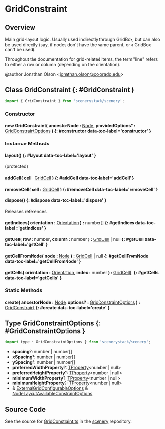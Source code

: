 # GridConstraint

## Overview

Main grid-layout logic. Usually used indirectly through GridBox, but can also be used directly (say, if nodes don't
have the same parent, or a GridBox can't be used).

Throughout the documentation for grid-related items, the term "line" refers to either a row or column (depending on
the orientation).

@author Jonathan Olson &lt;jonathan.olson@colorado.edu&gt;

## Class GridConstraint {: #GridConstraint }


```js
import { GridConstraint } from 'scenerystack/scenery';
```
### Constructor

#### new GridConstraint( ancestorNode : <span style="font-weight: 400;">[Node](../scenery/Node.md)</span>, providedOptions? : <span style="font-weight: 400;">[GridConstraintOptions](../scenery/GridConstraint.md#GridConstraintOptions)</span> ) {: #constructor data-toc-label='constructor' }

### Instance Methods

#### layout() {: #layout data-toc-label='layout' }

(protected)

#### addCell( cell : <span style="font-weight: 400;">[GridCell](../scenery/GridCell.md)</span> ) {: #addCell data-toc-label='addCell' }

#### removeCell( cell : <span style="font-weight: 400;">[GridCell](../scenery/GridCell.md)</span> ) {: #removeCell data-toc-label='removeCell' }

#### dispose() {: #dispose data-toc-label='dispose' }

Releases references

#### getIndices( orientation : <span style="font-weight: 400;">[Orientation](../phet-core/Orientation.md)</span> ) : <span style="font-weight: 400;"><span style="color: hsla(calc(var(--md-hue) + 180deg),80%,40%,1);">number</span>[]</span> {: #getIndices data-toc-label='getIndices' }

#### getCell( row : <span style="font-weight: 400;"><span style="color: hsla(calc(var(--md-hue) + 180deg),80%,40%,1);">number</span></span>, column : <span style="font-weight: 400;"><span style="color: hsla(calc(var(--md-hue) + 180deg),80%,40%,1);">number</span></span> ) : <span style="font-weight: 400;">[GridCell](../scenery/GridCell.md) | <span style="color: hsla(calc(var(--md-hue) + 180deg),80%,40%,1);">null</span></span> {: #getCell data-toc-label='getCell' }

#### getCellFromNode( node : <span style="font-weight: 400;">[Node](../scenery/Node.md)</span> ) : <span style="font-weight: 400;">[GridCell](../scenery/GridCell.md) | <span style="color: hsla(calc(var(--md-hue) + 180deg),80%,40%,1);">null</span></span> {: #getCellFromNode data-toc-label='getCellFromNode' }

#### getCells( orientation : <span style="font-weight: 400;">[Orientation](../phet-core/Orientation.md)</span>, index : <span style="font-weight: 400;"><span style="color: hsla(calc(var(--md-hue) + 180deg),80%,40%,1);">number</span></span> ) : <span style="font-weight: 400;">[GridCell](../scenery/GridCell.md)[]</span> {: #getCells data-toc-label='getCells' }

### Static Methods

#### create( ancestorNode : <span style="font-weight: 400;">[Node](../scenery/Node.md)</span>, options? : <span style="font-weight: 400;">[GridConstraintOptions](../scenery/GridConstraint.md#GridConstraintOptions)</span> ) : <span style="font-weight: 400;">[GridConstraint](../scenery/GridConstraint.md)</span> {: #create data-toc-label='create' }



## Type GridConstraintOptions {: #GridConstraintOptions }


```js
import type { GridConstraintOptions } from 'scenerystack/scenery';
```
- **spacing**?: <span style="color: hsla(calc(var(--md-hue) + 180deg),80%,40%,1);">number</span> | <span style="color: hsla(calc(var(--md-hue) + 180deg),80%,40%,1);">number</span>[]
- **xSpacing**?: <span style="color: hsla(calc(var(--md-hue) + 180deg),80%,40%,1);">number</span> | <span style="color: hsla(calc(var(--md-hue) + 180deg),80%,40%,1);">number</span>[]
- **ySpacing**?: <span style="color: hsla(calc(var(--md-hue) + 180deg),80%,40%,1);">number</span> | <span style="color: hsla(calc(var(--md-hue) + 180deg),80%,40%,1);">number</span>[]
- **preferredWidthProperty**?: [TProperty](../axon/TProperty.md)&lt;<span style="color: hsla(calc(var(--md-hue) + 180deg),80%,40%,1);">number</span> | <span style="color: hsla(calc(var(--md-hue) + 180deg),80%,40%,1);">null</span>&gt;
- **preferredHeightProperty**?: [TProperty](../axon/TProperty.md)&lt;<span style="color: hsla(calc(var(--md-hue) + 180deg),80%,40%,1);">number</span> | <span style="color: hsla(calc(var(--md-hue) + 180deg),80%,40%,1);">null</span>&gt;
- **minimumWidthProperty**?: [TProperty](../axon/TProperty.md)&lt;<span style="color: hsla(calc(var(--md-hue) + 180deg),80%,40%,1);">number</span> | <span style="color: hsla(calc(var(--md-hue) + 180deg),80%,40%,1);">null</span>&gt;
- **minimumHeightProperty**?: [TProperty](../axon/TProperty.md)&lt;<span style="color: hsla(calc(var(--md-hue) + 180deg),80%,40%,1);">number</span> | <span style="color: hsla(calc(var(--md-hue) + 180deg),80%,40%,1);">null</span>&gt;
- &amp; [ExternalGridConfigurableOptions](../scenery/GridConfigurable.md#ExternalGridConfigurableOptions) &amp; [NodeLayoutAvailableConstraintOptions](../scenery/NodeLayoutConstraint.md#NodeLayoutAvailableConstraintOptions)




## Source Code

See the source for [GridConstraint.ts](https://github.com/phetsims/scenery/blob/main/js/layout/constraints/GridConstraint.ts) in the [scenery](https://github.com/phetsims/scenery) repository.
